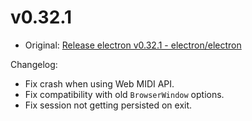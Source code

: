 # v0.32.1

* Original: [Release electron v0.32.1 - electron/electron](https://github.com/electron/electron/releases/tag/v0.32.1)

Changelog:

* Fix crash when using Web MIDI API.
* Fix compatibility with old `BrowserWindow` options.
* Fix session not getting persisted on exit.
